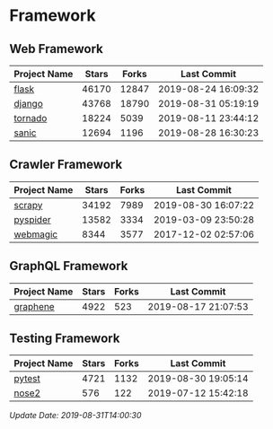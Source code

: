 # Framework

## Web Framework

| Project Name | Stars | Forks | Last Commit |
| ------------ | ----- | ----- | ----------- |
| [flask](https://github.com/pallets/flask) | 46170 | 12847 | 2019-08-24 16:09:32 |
| [django](https://github.com/django/django) | 43768 | 18790 | 2019-08-31 05:19:19 |
| [tornado](https://github.com/tornadoweb/tornado) | 18224 | 5039 | 2019-08-11 23:44:12 |
| [sanic](https://github.com/huge-success/sanic) | 12694 | 1196 | 2019-08-28 16:30:23 |

## Crawler Framework

| Project Name | Stars | Forks | Last Commit |
| ------------ | ----- | ----- | ----------- |
| [scrapy](https://github.com/scrapy/scrapy) | 34192 | 7989 | 2019-08-30 16:07:22 |
| [pyspider](https://github.com/binux/pyspider) | 13582 | 3334 | 2019-03-09 23:50:28 |
| [webmagic](https://github.com/code4craft/webmagic) | 8344 | 3577 | 2017-12-02 02:57:06 |

## GraphQL Framework

| Project Name | Stars | Forks | Last Commit |
| ------------ | ----- | ----- | ----------- |
| [graphene](https://github.com/graphql-python/graphene) | 4922 | 523 | 2019-08-17 21:07:53 |

## Testing Framework

| Project Name | Stars | Forks | Last Commit |
| ------------ | ----- | ----- | ----------- |
| [pytest](https://github.com/pytest-dev/pytest) | 4721 | 1132 | 2019-08-30 19:05:14 |
| [nose2](https://github.com/nose-devs/nose2) | 576 | 122 | 2019-07-12 15:42:18 |

*Update Date: 2019-08-31T14:00:30*